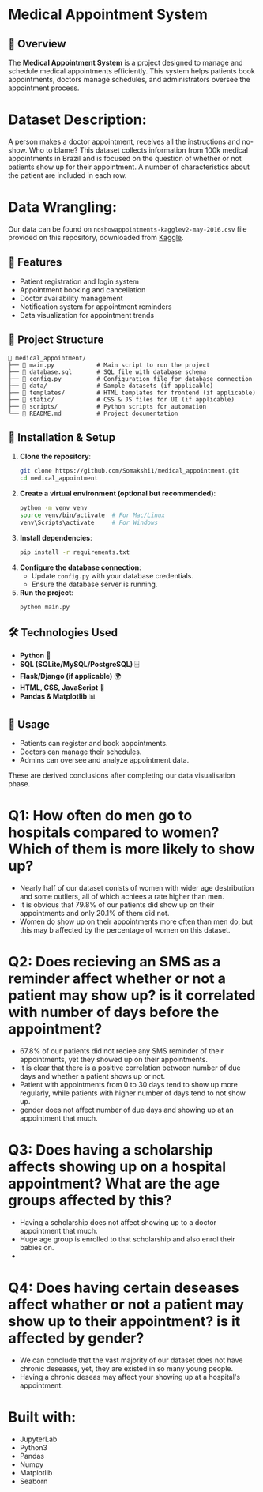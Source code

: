 # Medical Appointment System

## 📌 Overview
The **Medical Appointment System** is a project designed to manage and schedule medical appointments efficiently. This system helps patients book appointments, doctors manage schedules, and administrators oversee the appointment process.

# Dataset Description: 
A person makes a doctor appointment, receives all the instructions and no-show. Who to blame?
This dataset collects information from 100k medical appointments in Brazil and is focused on the question of whether or not patients show up for their appointment. A number of characteristics about the patient are included in each row.

# Data Wrangling:
Our data can be found on `noshowappointments-kagglev2-may-2016.csv` file provided on this repository, downloaded from [Kaggle](https://www.kaggle.com/datasets/joniarroba/noshowappointments). 

## 🔧 Features
- Patient registration and login system
- Appointment booking and cancellation
- Doctor availability management
- Notification system for appointment reminders
- Data visualization for appointment trends

## 📂 Project Structure
```
📁 medical_appointment/
├── 📄 main.py            # Main script to run the project
├── 📄 database.sql       # SQL file with database schema
├── 📄 config.py          # Configuration file for database connection
├── 📂 data/              # Sample datasets (if applicable)
├── 📂 templates/         # HTML templates for frontend (if applicable)
├── 📂 static/            # CSS & JS files for UI (if applicable)
├── 📂 scripts/           # Python scripts for automation
└── 📄 README.md          # Project documentation
```

## 🚀 Installation & Setup
1. **Clone the repository**:
   ```sh
   git clone https://github.com/Somakshi1/medical_appointment.git
   cd medical_appointment
   ```
2. **Create a virtual environment (optional but recommended)**:
   ```sh
   python -m venv venv
   source venv/bin/activate  # For Mac/Linux
   venv\Scripts\activate     # For Windows
   ```
3. **Install dependencies**:
   ```sh
   pip install -r requirements.txt
   ```
4. **Configure the database connection**:
   - Update `config.py` with your database credentials.
   - Ensure the database server is running.
5. **Run the project**:
   ```sh
   python main.py
   ```

## 🛠 Technologies Used
- **Python** 🐍
- **SQL (SQLite/MySQL/PostgreSQL)** 🗄️
- **Flask/Django (if applicable)** 🌍
- **HTML, CSS, JavaScript** 🎨
- **Pandas & Matplotlib** 📊

## 📖 Usage
- Patients can register and book appointments.
- Doctors can manage their schedules.
- Admins can oversee and analyze appointment data.


These are derived conclusions after completing our data visualisation phase.

# Q1: How often do men go to hospitals compared to women? Which of them is more likely to show up?
- Nearly half of our dataset conists of women with wider age destribution and some outliers, all of which achiees a rate higher than men.
- It is obvious that 79.8% of our patients did show up on their appointments and only 20.1% of them did not.
- Women do show up on their appointments more often than men do, but this may b affected by the percentage of women on this dataset.

# Q2: Does recieving an SMS as a reminder affect whether or not a patient may show up? is it correlated with number of days before the appointment?
- 67.8% of our patients did not reciee any SMS reminder of their appointments, yet they showed up on their appointments.
- It is clear that there is a positive correlation between number of due days and whether a patient shows up or not.
- Patient with appointments from 0 to 30 days tend to show up more regularly, while patients with higher number of days tend to not show up.
- gender does not affect number of due days and showing up at an appointment that much.

# Q3: Does having a scholarship affects showing up on a hospital appointment? What are the age groups affected by this?
- Having a scholarship does not affect showing up to a doctor appointment that much.
- Huge age group is enrolled to that scholarship and also enrol their babies on.
- 
# Q4: Does having certain deseases affect whather or not a patient may show up to their appointment? is it affected by gender?
- We can conclude that the vast majority of our dataset does not have chronic deseases, yet, they are existed in so many young people.
- Having a chronic deseas may affect your showing up at a hospital's appointment.

# Built with:		
- JupyterLab	
- Python3	   	
- Pandas		
- Numpy			
- Matplotlib	
- Seaborn		
